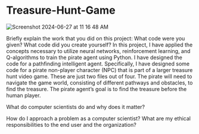# Treasure-Hunt-Game
![Screenshot 2024-06-27 at 11 16 48 AM](https://github.com/kendallw763/Treasure-Hunt-Game/assets/63067332/62f06a99-e581-42f6-8fba-f4114e625da4)



Briefly explain the work that you did on this project: What code were you given? What code did you create yourself?
In this project, I have applied the concepts necessary to utilize neural networks, reinforcement learning, and Q-algorithms to train the pirate agent using Python. I have designed the code for a pathfinding intelligent agent. Specifically, I have designed some code for a pirate non-player character (NPC) that is part of a larger treasure hunt video game. These are just two files out of four. The pirate will need to navigate the game world, consisting of different pathways and obstacles, to find the treasure. The pirate agent’s goal is to find the treasure before the human player.

What do computer scientists do and why does it matter?

How do I approach a problem as a computer scientist?
What are my ethical responsibilities to the end user and the organization?

